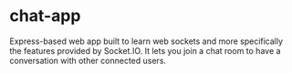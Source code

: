 # chat-app
Express-based web app built to learn web sockets and more specifically the features provided by Socket.IO. It lets you join a chat room to have a conversation with other connected users.
